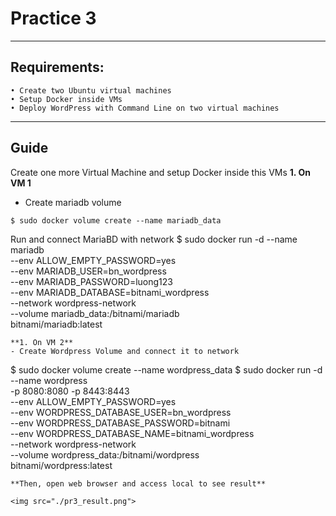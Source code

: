 # Practice 3
---
## Requirements:
```
• Create two Ubuntu virtual machines
• Setup Docker inside VMs
• Deploy WordPress with Command Line on two virtual machines

```
---
## Guide
Create one more Virtual Machine and setup Docker inside this VMs
**1. On VM 1**
- Create mariadb volume
```
$ sudo docker volume create --name mariadb_data
```
Run and connect MariaBD with network
$ sudo docker run -d --name mariadb \
    --env ALLOW_EMPTY_PASSWORD=yes \
    --env MARIADB_USER=bn_wordpress \
    --env MARIADB_PASSWORD=luong123 \
    --env MARIADB_DATABASE=bitnami_wordpress \
    --network wordpress-network \
    --volume mariadb_data:/bitnami/mariadb \
    bitnami/mariadb:latest
```
**1. On VM 2**
- Create Wordpress Volume and connect it to network
```
$ sudo docker volume create --name wordpress_data
$ sudo docker run -d --name wordpress \
    -p 8080:8080 -p 8443:8443 \
    --env ALLOW_EMPTY_PASSWORD=yes \
    --env WORDPRESS_DATABASE_USER=bn_wordpress \
    --env WORDPRESS_DATABASE_PASSWORD=bitnami \
    --env WORDPRESS_DATABASE_NAME=bitnami_wordpress \
    --network wordpress-network \
    --volume wordpress_data:/bitnami/wordpress \
    bitnami/wordpress:latest

```
**Then, open web browser and access local to see result**

<img src="./pr3_result.png">